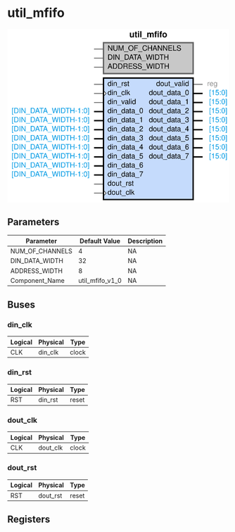 # util_mfifo

<center>

![util_mfifo](util_mfifo-util_mfifo.svg)

</center>

## Parameters

| Parameter | Default Value | Description |
| --------- | ------------- | ----------- |
| NUM_OF_CHANNELS | 4 | NA |
| DIN_DATA_WIDTH | 32 | NA |
| ADDRESS_WIDTH | 8 | NA |
| Component_Name | util_mfifo_v1_0 | NA |


## Buses


### din_clk
| Logical | Physical | Type |
| ------- | -------- | ---- |
| CLK | din_clk | clock |



### din_rst
| Logical | Physical | Type |
| ------- | -------- | ---- |
| RST | din_rst | reset |



### dout_clk
| Logical | Physical | Type |
| ------- | -------- | ---- |
| CLK | dout_clk | clock |



### dout_rst
| Logical | Physical | Type |
| ------- | -------- | ---- |
| RST | dout_rst | reset |




## Registers